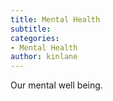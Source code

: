 ```yaml
---
title: Mental Health
subtitle: 
categories:
- Mental Health
author: kinlane
---
```

Our mental well being.